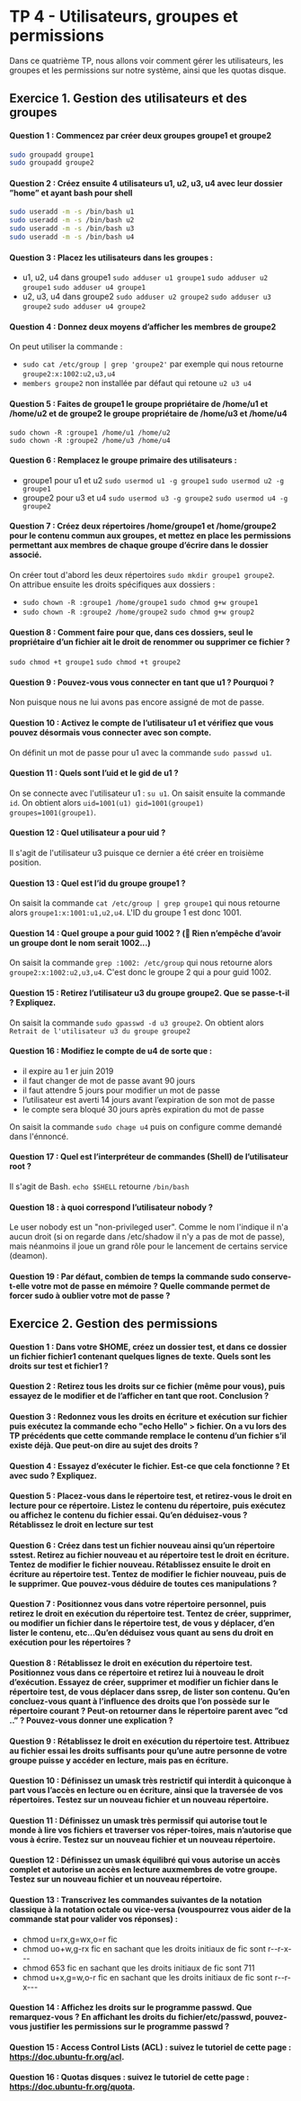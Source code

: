 # TP 4 - Utilisateurs, groupes et permissions

Dans ce quatrième TP, nous allons voir comment gérer les utilisateurs, les groupes et les permissions sur notre système,
ainsi que les quotas disque.

## Exercice 1. Gestion des utilisateurs et des groupes

#### Question 1 : Commencez par créer deux groupes groupe1 et groupe2

```bash
sudo groupadd groupe1
sudo groupadd groupe2
```

#### Question 2 : Créez ensuite 4 utilisateurs u1, u2, u3, u4 avec leur dossier ”home” et ayant bash pour shell

```bash
sudo useradd -m -s /bin/bash u1
sudo useradd -m -s /bin/bash u2
sudo useradd -m -s /bin/bash u3
sudo useradd -m -s /bin/bash u4
```

#### Question 3 : Placez les utilisateurs dans les groupes :
* u1, u2, u4 dans groupe1 ```sudo adduser u1 groupe1``` ```sudo adduser u2 groupe1``` ```sudo adduser u4 groupe1```
* u2, u3, u4 dans groupe2 ```sudo adduser u2 groupe2``` ```sudo adduser u3 groupe2``` ```sudo adduser u4 groupe2```

#### Question 4 : Donnez deux moyens d’afficher les membres de groupe2

On peut utiliser la commande :
  * ```sudo cat /etc/group | grep 'groupe2'``` par exemple qui nous retourne ```groupe2:x:1002:u2,u3,u4```
  * ```members groupe2``` non installée par défaut qui retoune ```u2 u3 u4```

#### Question 5 : Faites de groupe1 le groupe propriétaire de /home/u1 et /home/u2 et de groupe2 le groupe propriétaire de /home/u3 et /home/u4

```sudo chown -R :groupe1 /home/u1 /home/u2```  
```sudo chown -R :groupe2 /home/u3 /home/u4```

#### Question 6 : Remplacez le groupe primaire des utilisateurs :
* groupe1 pour u1 et u2 ```sudo usermod u1 -g groupe1``` ```sudo usermod u2 -g groupe1```
* groupe2 pour u3 et u4 ```sudo usermod u3 -g groupe2``` ```sudo usermod u4 -g groupe2```

#### Question 7 : Créez deux répertoires /home/groupe1 et /home/groupe2 pour le contenu commun aux groupes, et mettez en place les permissions permettant aux membres de chaque groupe d’écrire dans le dossier associé.

On créer tout d'abord les deux répertoires ```sudo mkdir groupe1 groupe2```.  
On attribue ensuite les droits spécifiques aux dossiers :
* ```sudo chown -R :groupe1 /home/groupe1``` ```sudo chmod g+w groupe1```
* ```sudo chown -R :groupe2 /home/groupe2```  ```sudo chmod g+w group2```

#### Question 8 : Comment faire pour que, dans ces dossiers, seul le propriétaire d’un fichier ait le droit de renommer ou supprimer ce fichier ?
```sudo chmod +t groupe1```
```sudo chmod +t groupe2```

#### Question 9 : Pouvez-vous vous connecter en tant que u1 ? Pourquoi ?

Non puisque nous ne lui avons pas encore assigné de mot de passe.

#### Question 10 : Activez le compte de l’utilisateur u1 et vérifiez que vous pouvez désormais vous connecter avec son compte.

On définit un mot de passe pour u1 avec la commande ```sudo passwd u1```.

#### Question 11 : Quels sont l’uid et le gid de u1 ?

On se connecte avec l'utilisateur u1 : ```su u1```. On saisit ensuite la commande ```id```.
On obtient alors ```uid=1001(u1) gid=1001(groupe1) groupes=1001(groupe1)```.

#### Question 12 : Quel utilisateur a pour uid ?

Il s'agit de l'utilisateur u3 puisque ce dernier a été créer en troisième position.

#### Question 13 : Quel est l’id du groupe groupe1 ?

On saisit la commande ```cat /etc/group | grep groupe1``` qui nous retourne alors ```groupe1:x:1001:u1,u2,u4```. L'ID du groupe 1 est donc 1001.

#### Question 14 : Quel groupe a pour guid 1002 ? ( Rien n’empêche d’avoir un groupe dont le nom serait 1002...)

On saisit la commande ```grep :1002: /etc/group``` qui nous retourne alors ```groupe2:x:1002:u2,u3,u4```. C'est donc le groupe 2 
qui a pour guid 1002.

#### Question 15 : Retirez l’utilisateur u3 du groupe groupe2. Que se passe-t-il ? Expliquez.

On saisit la commande ```sudo gpasswd -d u3 groupe2```.
On obtient alors ```Retrait de l'utilisateur u3 du groupe groupe2```

#### Question 16 : Modifiez le compte de u4 de sorte que :
* il expire au 1 er juin 2019
* il faut changer de mot de passe avant 90 jours
* il faut attendre 5 jours pour modifier un mot de passe
* l’utilisateur est averti 14 jours avant l’expiration de son mot de passe
* le compte sera bloqué 30 jours après expiration du mot de passe

On saisit la commande ```sudo chage u4``` puis on configure comme demandé dans l'énnoncé.

#### Question 17 : Quel est l’interpréteur de commandes (Shell) de l’utilisateur root ?

Il s'agit de Bash. ```echo $SHELL``` retourne ```/bin/bash```

#### Question 18 : à quoi correspond l’utilisateur nobody ?

Le user nobody est un "non-privileged user". Comme le nom l'indique il n'a aucun droit (si on regarde dans /etc/shadow il n'y a pas de mot de passe), mais néanmoins il joue un grand rôle pour le lancement de certains service (deamon).

#### Question 19 : Par défaut, combien de temps la commande sudo conserve-t-elle votre mot de passe en mémoire ? Quelle commande permet de forcer sudo à oublier votre mot de passe ?


## Exercice 2. Gestion des permissions


#### Question 1 : Dans votre $HOME, créez un dossier test, et dans ce dossier un fichier fichier1 contenant quelques lignes de texte. Quels sont les droits sur test et fichier1 ?


#### Question 2 : Retirez tous les droits sur ce fichier (même pour vous), puis essayez de le modifier et de l’afficher en tant que root. Conclusion ?


#### Question 3 : Redonnez vous les droits en écriture et exécution sur fichier puis exécutez la commande echo "echo Hello" > fichier. On a vu lors des TP précédents que cette commande remplace le contenu d’un fichier s’il existe déjà. Que peut-on dire au sujet des droits ?


#### Question 4 : Essayez d’exécuter le fichier. Est-ce que cela fonctionne ? Et avec sudo ? Expliquez.


#### Question 5 : Placez-vous dans le répertoire test, et retirez-vous le droit en lecture pour ce répertoire. Listez le contenu du répertoire, puis exécutez ou affichez le contenu du fichier essai. Qu’en déduisez-vous ? Rétablissez le droit en lecture sur test


#### Question 6 : Créez dans test un fichier nouveau ainsi qu’un répertoire sstest. Retirez au fichier nouveau et au répertoire test le droit en écriture. Tentez de modifier le fichier nouveau. Rétablissez ensuite le droit en écriture au répertoire test. Tentez de modifier le fichier nouveau, puis de le supprimer. Que pouvez-vous déduire de toutes ces manipulations ?


#### Question 7 : Positionnez vous dans votre répertoire personnel, puis retirez le droit en exécution du répertoire test. Tentez de créer, supprimer, ou modifier un fichier dans le répertoire test, de vous y déplacer, d’en lister le contenu, etc...Qu’en déduisez vous quant au sens du droit en exécution pour les répertoires ?


#### Question 8 : Rétablissez le droit en exécution du répertoire test. Positionnez vous dans ce répertoire et retirez lui à nouveau le droit d’exécution. Essayez de créer, supprimer et modifier un fichier dans le répertoire test, de vous déplacer dans ssrep, de lister son contenu. Qu’en concluez-vous quant à l’influence des droits que l’on possède sur le répertoire courant ? Peut-on retourner dans le répertoire parent avec ”cd ..” ? Pouvez-vous donner une explication ?


#### Question 9 : Rétablissez le droit en exécution du répertoire test. Attribuez au fichier essai les droits suffisants pour qu’une autre personne de votre groupe puisse y accéder en lecture, mais pas en écriture.


#### Question 10 : Définissez un umask très restrictif qui interdit à quiconque à part vous l’accès en lecture ou en écriture, ainsi que la traversée de vos répertoires. Testez sur un nouveau fichier et un nouveau répertoire.


#### Question 11 : Définissez un umask très permissif qui autorise tout le monde à lire vos fichiers et traverser vos réper-toires, mais n’autorise que vous à écrire. Testez sur un nouveau fichier et un nouveau répertoire.


#### Question 12 : Définissez un umask équilibré qui vous autorise un accès complet et autorise un accès en lecture auxmembres de votre groupe. Testez sur un nouveau fichier et un nouveau répertoire.


#### Question 13 : Transcrivez les commandes suivantes de la notation classique à la notation octale ou vice-versa (vouspourrez vous aider de la commande stat pour valider vos réponses) :
* chmod u=rx,g=wx,o=r fic
* chmod uo+w,g-rx fic en sachant que les droits initiaux de fic sont r--r-x---
* chmod 653 fic en sachant que les droits initiaux de fic sont 711
* chmod u+x,g=w,o-r fic en sachant que les droits initiaux de fic sont r--r-x---

#### Question 14 : Affichez les droits sur le programme passwd. Que remarquez-vous ? En affichant les droits du fichier/etc/passwd, pouvez-vous justifier les permissions sur le programme passwd ?


#### Question 15 : Access Control Lists (ACL) : suivez le tutoriel de cette page : https://doc.ubuntu-fr.org/acl.

#### Question 16 : Quotas disques : suivez le tutoriel de cette page : https://doc.ubuntu-fr.org/quota.
